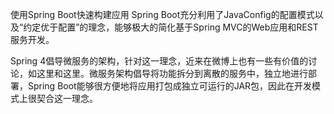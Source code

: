 使用Spring Boot快速构建应用
Spring Boot充分利用了JavaConfig的配置模式以及“约定优于配置”的理念，能够极大的简化基于Spring MVC的Web应用和REST服务开发。

Spring 4倡导微服务的架构，针对这一理念，近来在微博上也有一些有价值的讨论，如这里和这里。微服务架构倡导将功能拆分到离散的服务中，独立地进行部署，Spring Boot能够很方便地将应用打包成独立可运行的JAR包，因此在开发模式上很契合这一理念。